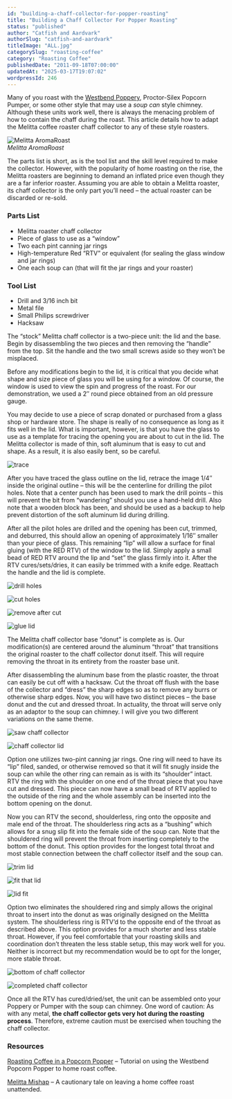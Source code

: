 ```yaml
---
id: "building-a-chaff-collector-for-popper-roasting"
title: "Building a Chaff Collector For Popper Roasting"
status: "published"
author: "Catfish and Aardvark"
authorSlug: "catfish-and-aardvark"
titleImage: "ALL.jpg"
categorySlug: "roasting-coffee"
category: "Roasting Coffee"
publishedDate: "2011-09-18T07:00:00"
updatedAt: "2025-03-17T19:07:02"
wordpressId: 246
---
```


Many of you roast with the [Westbend Poppery](/roasting-coffee-in-a-popcorn-popper/), Proctor-Silex Popcorn Pumper, or some other style that may use a *soup can* style chimney. Although these units work well, there is always the menacing problem of how to contain the chaff during the roast. This article details how to adapt the Melitta coffee roaster chaff collector to any of these style roasters.

![Melitta AromaRoast](START1.jpg)  
*Melitta AromaRoast*

The parts list is short, as is the tool list and the skill level required to make the collector. However, with the popularity of home roasting on the rise, the Melitta roasters are beginning to demand an inflated price even though they are a far inferior roaster. Assuming you are able to obtain a Melitta roaster, its chaff collector is the only part you’ll need – the actual roaster can be discarded or re-sold.

### Parts List

-   Melitta roaster chaff collector
-   Piece of glass to use as a “window”
-   Two each pint canning jar rings
-   High-temperature Red “RTV” or equivalent (for sealing the glass window and jar rings)
-   One each soup can (that will fit the jar rings and your roaster)

### Tool List

-   Drill and 3/16 inch bit
-   Metal file
-   Small Philips screwdriver
-   Hacksaw

The “stock” Melitta chaff collector is a two-piece unit: the lid and the base. Begin by disassembling the two pieces and then removing the “handle” from the top. Sit the handle and the two small screws aside so they won’t be misplaced.

Before any modifications begin to the lid, it is critical that you decide what shape and size piece of glass you will be using for a window. Of course, the window is used to view the spin and progress of the roast. For our demonstration, we used a 2″ round piece obtained from an old pressure gauge.

You may decide to use a piece of scrap donated or purchased from a glass shop or hardware store. The shape is really of no consequence as long as it fits well in the lid. What is important, however, is that you have the glass to use as a template for tracing the opening you are about to cut in the lid. The Melitta collector is made of thin, soft aluminum that is easy to cut and shape. As a result, it is also easily bent, so be careful.

![trace ](TRACE.jpg)

After you have traced the glass outline on the lid, retrace the image 1/4″ inside the original outline – this will be the centerline for drilling the pilot holes. Note that a center punch has been used to mark the drill points – this will prevent the bit from “wandering” should you use a hand-held drill. Also note that a wooden block has been, and should be used as a backup to help prevent distortion of the soft aluminum lid during drilling.

After all the pilot holes are drilled and the opening has been cut, trimmed, and deburred, this should allow an opening of approximately 1/16″ smaller than your piece of glass. This remaining “lip” will allow a surface for final gluing (with the RED RTV) of the window to the lid. Simply apply a small bead of RED RTV around the lip and “set” the glass firmly into it. After the RTV cures/sets/dries, it can easily be trimmed with a knife edge. Reattach the handle and the lid is complete.

![drill holes](DRILL.jpg)

![cut holes](CUT.jpg)

![remove after cut](CUT2.jpg)

![glue lid](GLUE.jpg)

The Melitta chaff collector base “donut” is complete as is. Our modification(s) are centered around the aluminum “throat” that transitions the original roaster to the chaff collector donut itself. This will require removing the throat in its entirety from the roaster base unit.

After disassembling the aluminum base from the plastic roaster, the throat can easily be cut off with a hacksaw. Cut the throat off flush with the base of the collector and “dress” the sharp edges so as to remove any burrs or otherwise sharp edges. Now, you will have two distinct pieces – the base donut and the cut and dressed throat. In actuality, the throat will serve only as an adaptor to the soup can chimney. I will give you two different variations on the same theme.

![saw chaff collector](SAW.jpg)

![chaff collector lid](LID.jpg)

Option one utilizes two-pint canning jar rings. One ring will need to have its “lip” filed, sanded, or otherwise removed so that it will fit snugly inside the soup can while the other ring can remain as is with its “shoulder” intact. RTV the ring with the shoulder on one end of the throat piece that you have cut and dressed. This piece can now have a small bead of RTV applied to the outside of the ring and the whole assembly can be inserted into the bottom opening on the donut.

Now you can RTV the second, shoulderless, ring onto the opposite and male end of the throat. The shoulderless ring acts as a “bushing” which allows for a snug slip fit into the female side of the soup can. Note that the shouldered ring will prevent the throat from inserting completely to the bottom of the donut. This option provides for the longest total throat and most stable connection between the chaff collector itself and the soup can.

![trim lid](TRIM.jpg)

![fit that lid](SAW2.jpg)

![lid fit](LID2.jpg)

Option two eliminates the shouldered ring and simply allows the original throat to insert into the donut as was originally designed on the Melitta system. The shoulderless ring is RTV’d to the opposite end of the throat as described above. This option provides for a much shorter and less stable throat. However, if you feel comfortable that your roasting skills and coordination don’t threaten the less stable setup, this may work well for you. Neither is incorrect but my recommendation would be to opt for the longer, more stable throat.

![bottom of chaff collector](BOTTOM.jpg)

![completed chaff collector](ALL.jpg)

Once all the RTV has cured/dried/set, the unit can be assembled onto your Poppery or Pumper with the soup can chimney. One word of caution: As with any metal, **the chaff collector gets very hot during the roasting process**. Therefore, extreme caution must be exercised when touching the chaff collector.

### Resources

[Roasting Coffee in a Popcorn Popper](/roasting-coffee-in-a-popcorn-popper/) – Tutorial on using the Westbend Popcorn Popper to home roast coffee.

[Melitta Mishap](/melitta-mishap/) – A cautionary tale on leaving a home coffee roast unattended.
